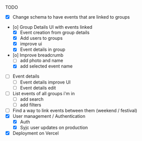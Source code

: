 TODO

- [x] Change schema to have events that are linked to groups
- [o] Group Details UI with events linked
  - [x] Event creation from group details
  - [x] Add users to groups
  - [x] improve ui
  - [x] Event details in group
- [o] Improve breadcrumb
  - [ ] add photo and name
  - [x] add selected event name
- [ ] Event details
  - [ ] Event details improve UI
  - [ ] Event details edit
- [ ] List events of all groups i'm in
  - [ ] add search
  - [ ] add filters
- [ ] Find a way to link events between them (weekend / festival)
- [x] User management / Authentication
  - [x] Auth
  - [x] Syjc user updates on production
- [x] Deployment on Vercel
